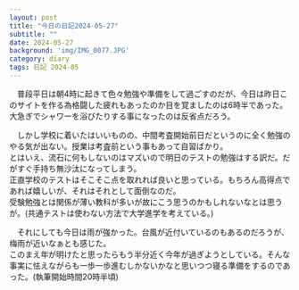 ```yaml
---
layout: post
title: "今日の日記2024-05-27"
subtitle: ""
date: 2024-05-27
background: 'img/IMG_0077.JPG'
category: diary
tags: 日記 2024-05
---
```

<p>&emsp;普段平日は朝4時に起きて色々勉強や準備をして過ごすのだが、今日は昨日このサイトを作る為格闘した疲れもあったのか目を覚ましたのは6時半であった。<br>大急ぎでシャワーを浴びたりする事になったのは反省点だろう。</p>
<p>&emsp;しかし学校に着いたはいいものの、中間考査開始前日だというのに全く勉強のやる気が出ない。授業は考査前という事もあって自習ばかり。<br>とはいえ、流石に何もしないのはマズいので明日のテストの勉強はする訳だ。だがすぐ手持ち無沙汰になってしまう。<br>正直学校のテストはそこそこ点を取れれば良いと思っている。もちろん高得点であれば嬉しいが、それはそれとして面倒なのだ。<br>受験勉強とは関係が薄い教科が多いが故にこう思うのかもしれないなとは思うが。(共通テストは使わない方法で大学進学を考えている。)</p>
<p>&emsp;それにしても今日は雨が強かった。台風が近付いているのもあるのだろうが、梅雨が近いなぁとも感じた。<br>このまえ年が明けたと思ったらもう半分近く今年が過ぎようとしている。そんな事実に怯えながらも一歩一歩進むしかないかなと思いつつ寝る準備をするのであった。(執筆開始時間20時半頃)</p>